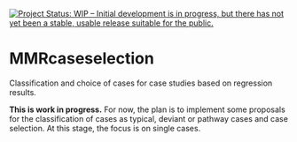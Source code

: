 [![Project Status: WIP – Initial development is in progress, but there has not yet been a stable, usable release suitable for the public.](https://www.repostatus.org/badges/latest/wip.svg)](https://www.repostatus.org/#wip)

# MMRcaseselection
Classification and choice of cases for case studies based on regression results.

**This is work in progress.** For now, the plan is to implement some proposals for the classification of cases as typical, deviant or pathway cases and case selection. At this stage, the focus is on single cases. 

